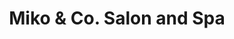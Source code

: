 ---
title: "Miko & Co. Salon and Spa"
url: /coral-springs/miko-and-co-salon-and-spa/
shop: beauty
---